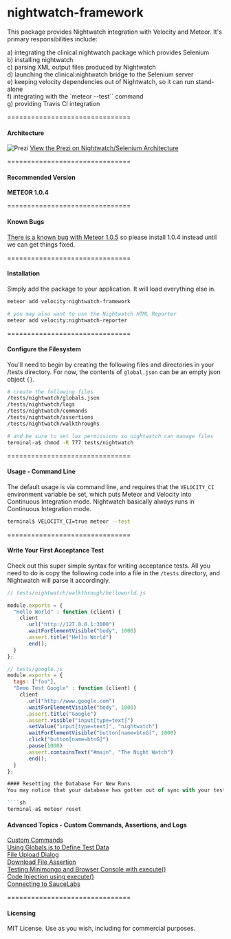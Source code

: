 nightwatch-framework  
====================================

This package provides Nightwatch integration with Velocity and Meteor.  It's primary responsibilities include:

a) integrating the clinical:nightwatch package which provides Selenium  
b) installing nightwatch  
c) parsing XML output files produced by Nightwatch  
d) launching the clinical:nightwatch bridge to the Selenium server  
e) keeping velocity dependencies out of Nightwatch, so it can run stand-alone  
f) integrating with the `meteor --test`` command  
g) providing Travis CI integration  


===============================
#### Architecture  

![Prezi](https://raw.githubusercontent.com/meteor-velocity/nightwatch-framework/master/nightwatch.prezi.png)
[View the Prezi on Nightwatch/Selenium Architecture](http://prezi.com/muvofev3r0n0/?utm_campaign=share&utm_medium=copy&rc=ex0share)  


===============================
#### Recommended Version  

**METEOR 1.0.4**


===============================
#### Known Bugs

[There is a known bug with Meteor 1.0.5](https://github.com/meteor/meteor/issues/4008) so please install 1.0.4 instead until we can get things fixed.  


===============================
#### Installation  

Simply add the package to your application.  It will load everything else in.

````sh
meteor add velocity:nightwatch-framework  

# you may also want to use the Nightwatch HTML Reporter
meteor add velocity:nightwatch-reporter
````

===============================
#### Configure the Filesystem  
You'll need to begin by creating the following files and directories in your /tests directory.  For now, the contents of ``global.json`` can be an empty json object `{}`.  

````sh
# create the following files
/tests/nightwatch/globals.json
/tests/nightwatch/logs
/tests/nightwatch/commands
/tests/nightwatch/assertions
/tests/nightwatch/walkthroughs

# and be sure to set lax permissions so nightwatch can manage files
terminal-a$ chmod -R 777 tests/nightwatch
````

===============================
#### Usage - Command Line  

The default usage is via command line, and requires that the ``VELOCITY_CI`` environment variable be set, which puts Meteor and Velocity into Continuous Integration mode.  Nightwatch basically always runs in Continuous Integration mode.  

````sh
terminal$ VELOCITY_CI=true meteor --test
````

===============================
#### Write Your First Acceptance Test
Check out this super simple syntax for writing acceptance tests.  All you need to do is copy the following code into a file in the ``/tests`` directory, and Nightwatch will parse it accordingly.

````js
// tests/nightwatch/walkthrough/helloworld.js

module.exports = {
  "Hello World" : function (client) {
    client
      .url("http://127.0.0.1:3000")
      .waitForElementVisible("body", 1000)
      .assert.title("Hello World")
      .end();
  }
};

// tests/google.js
module.exports = {
  tags: ["foo"],
  "Demo Test Google" : function (client) {
    client
      .url("http://www.google.com")
      .waitForElementVisible("body", 1000)
      .assert.title("Google")
      .assert.visible("input[type=text]")
      .setValue("input[type=text]", "nightwatch")
      .waitForElementVisible("button[name=btnG]", 1000)
      .click("button[name=btnG]")
      .pause(1000)
      .assert.containsText("#main", "The Night Watch")
      .end();
  }
};

#### Resetting the Database For New Runs
You may notice that your database has gotten out of sync with your tests.  Don't worry, as that's normal.  The easy thing to do is just reset your database.  But you'll eventually need to write your tests so they don't destructively modify your database, or you'll need to create tearUp and tearDown methods, or set up a testing database, or any number of other activities to manage your test data.

````sh
terminal-a$ meteor reset
````

####  Advanced Topics - Custom Commands, Assertions, and Logs
[Custom Commands](https://groups.google.com/forum/#!searchin/nightwatchjs/client$20execute/nightwatchjs/RC1S2OXILDU/noB39V1oNwMJ)  
[Using Globals.js to Define Test Data](https://groups.google.com/forum/#!searchin/nightwatchjs/upload$20file/nightwatchjs/rYG1Oj-N2II/HP7G8OqQ7ssJ)  
[File Upload Dialog](https://groups.google.com/forum/#!searchin/nightwatchjs/upload$20file/nightwatchjs/tVjjCW5A16o/gz9JYs6RCxoJ)  
[Download File Assertion](https://groups.google.com/forum/#!searchin/nightwatchjs/upload$20file/nightwatchjs/XiP2oTlqtRA/1EqHTH7EXzIJ)  
[Testing Minimongo and Browser Console with execute()](https://groups.google.com/forum/#!searchin/nightwatchjs/run$20command$20line/nightwatchjs/SCwoiVOniWw/wObZ_DcLOUoJ)  
[Code Injection using execute()](https://groups.google.com/forum/#!searchin/nightwatchjs/execute/nightwatchjs/ZdXtwMgliss/O14Duu_cZ7sJ)  
[Connecting to SauceLabs](https://groups.google.com/forum/#!searchin/nightwatchjs/saucelabs/nightwatchjs/EcOkqn9pa8w/slXqfnePTwoJ)


===============================
#### Licensing

MIT License. Use as you wish, including for commercial purposes.
